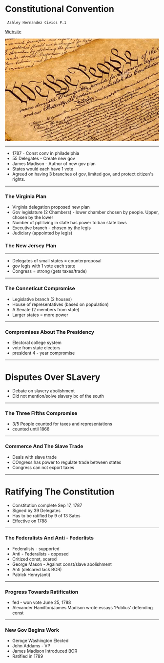 # Constitutional Convention
 

     Ashley Hernandez Civics P.1
[Website](https://chsserver01.org/2023/ahernandez062023/ "Go to Website")
 

![Constitution](Images/const.jpeg "Const pic") 

---

  * 1787 - Const conv in philadelphia
  * 55 Delegates - Create new gov
  * James Madison - Author of new gov plan
  * States would each have 1 vote
  * Agreed on having 3 branches of gov, limited gov, and protect citizen's rights.
  
   ---

  ### The Virginia Plan
  * Virginia delegation proposed new plan
  * Gov legislature (2 Chambers) - lower chamber chosen by people. Upper, chosen by the lower
  * Number of ppl living in state has power to ban state laws
  * Executive branch - chosen by the legis
  * Judiciary (appointed by legis)
  ### The New Jersey Plan

   ---
  * Delegates of small states = counterproposal
  * gov legis with 1 vote each state
  * Congress = strong (gets taxes/trade)

   ---

  ### The Conneticut Compromise
  * Legislative branch (2 houses)
  * House of representatives (based on population)
  * A Senate (2 members from state)
 * Larger states = more power

  ---

 ### Compromises About The Presidency
 * Electoral college system
 * vote from state electors
 * president 4 - year compromise

  ---

 # Disputes Over SLavery
 * Debate on slavery abolishment
 * Did not mention/solve slavery bc of the south

  ---

 ### The Three Fifths Compromise
 * 3/5 People counted for taxes and representations
 * counted until 1868

  ---

 ### Commerce And The Slave Trade
 * Deals with slave trade
 * COngress has power to regulate trade between states 
 * Congress can not export taxes

  ---

 # Ratifying The Constitution
 * Constitution complete Sep 17, 1787
 * Signed by 39 Delegates
 * Has to be ratified by 9 of 13 Sates
 * Effective on 1788

  ---

 ### The Federalists And Anti - Federlists 
 * Federalists - supported
 * Anti - Federalists - opposed
 * Critized const, scared
 * George Mason - Against const/slave abolishment 
 * Anti (delcared lack BOR)
 * Patrick Henry(anti)

 ---
 ### Progress Towards Ratification
 * fed - won vote June 25, 1788
 * Alexander Hamilton/James Madison wrote essays 'Publius' defending const

 ---
 ### New Gov Begins Work
 * Geroge Washington Elected
 * John Addams - VP
 * James Madison Introduced BOR
 * Ratified in 1789

